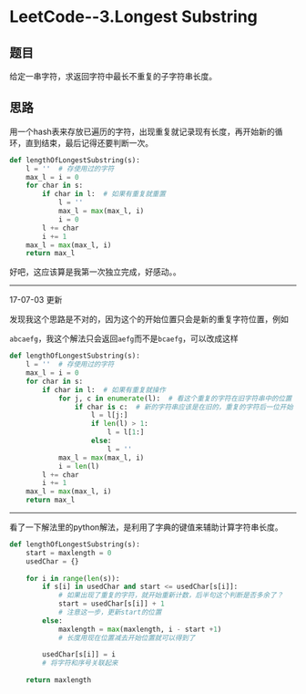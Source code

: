 # LeetCode--3.Longest Substring

## 题目

给定一串字符，求返回字符中最长不重复的子字符串长度。

## 思路

用一个hash表来存放已遍历的字符，出现重复就记录现有长度，再开始新的循环，直到结束，最后记得还要判断一次。

```python
def lengthOfLongestSubstring(s):
    l = ''  # 存使用过的字符
    max_l = i = 0
    for char in s:
        if char in l:  # 如果有重复就重置
            l = ''
            max_l = max(max_l, i)
            i = 0
        l += char
        i += 1
    max_l = max(max_l, i)
    return max_l
```

好吧，这应该算是我第一次独立完成，好感动。。

----

17-07-03 更新

发现我这个思路是不对的，因为这个的开始位置只会是新的重复字符位置，例如

`abcaefg`，我这个解法只会返回`aefg`而不是`bcaefg`，可以改成这样

```python
def lengthOfLongestSubstring(s):
    l = ''  # 存使用过的字符
    max_l = i = 0
    for char in s:
        if char in l:  # 如果有重复就操作
            for j, c in enumerate(l):  # 看这个重复的字符在旧字符串中的位置
                if char is c:  # 新的字符串应该是在旧的，重复的字符后一位开始
                    l = l[j:]
                    if len(l) > 1:
                        l = l[1:]
                    else:
                        l = ''
            max_l = max(max_l, i)
            i = len(l)
        l += char
        i += 1
    max_l = max(max_l, i)
    return max_l
```



----



看了一下解法里的python解法，是利用了字典的键值来辅助计算字符串长度。

```python
def lengthOfLongestSubstring(s):
    start = maxlength = 0
    usedChar = {}
    
    for i in range(len(s)):
        if s[i] in usedChar and start <= usedChar[s[i]]:
            # 如果出现了重复的字符，就开始重新计数，后半句这个判断是否多余了？
            start = usedChar[s[i]] + 1
            # 注意这一步，更新start的位置
        else:
            maxlength = max(maxlength, i - start +1)
            # 长度用现在位置减去开始位置就可以得到了
            
        usedChar[s[i]] = i
        # 将字符和序号关联起来
        
    return maxlength
    
```

